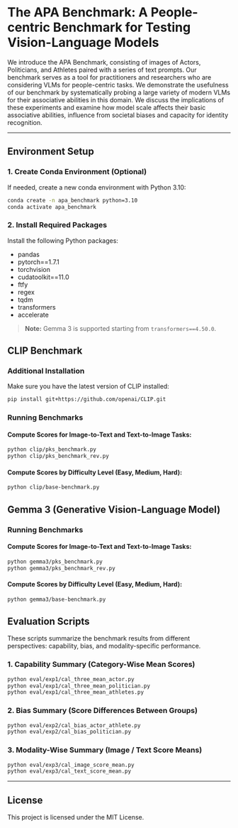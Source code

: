 # The APA Benchmark: A People-centric Benchmark for Testing Vision-Language Models

We introduce the APA Benchmark, consisting of images of Actors, Politicians, and Athletes paired with a series of text prompts. Our benchmark serves as a tool for practitioners and researchers who are considering VLMs for people-centric tasks. We demonstrate the usefulness of our benchmark by systematically probing a large variety of modern VLMs for their associative abilities in this domain. 
We discuss the implications of these experiments and examine how model scale affects their basic associative abilities, influence from societal biases and capacity for identity recognition. 

---

## Environment Setup

### 1. Create Conda Environment (Optional)

If needed, create a new conda environment with Python 3.10:

```bash
conda create -n apa_benchmark python=3.10
conda activate apa_benchmark
````

### 2. Install Required Packages

Install the following Python packages:

* pandas
* pytorch==1.7.1
* torchvision
* cudatoolkit==11.0
* ftfy
* regex
* tqdm
* transformers
* accelerate

>  **Note:** Gemma 3 is supported starting from `transformers==4.50.0`.

## CLIP Benchmark

### Additional Installation

Make sure you have the latest version of CLIP installed:

```bash
pip install git+https://github.com/openai/CLIP.git
```

### Running Benchmarks

#### Compute Scores for Image-to-Text and Text-to-Image Tasks:

```bash
python clip/pks_benchmark.py
python clip/pks_benchmark_rev.py
```

#### Compute Scores by Difficulty Level (Easy, Medium, Hard):

```bash
python clip/base-benchmark.py
```

## Gemma 3 (Generative Vision-Language Model)

### Running Benchmarks

#### Compute Scores for Image-to-Text and Text-to-Image Tasks:

```bash
python gemma3/pks_benchmark.py
python gemma3/pks_benchmark_rev.py
```

#### Compute Scores by Difficulty Level (Easy, Medium, Hard):

```bash
python gemma3/base-benchmark.py
```


## Evaluation Scripts

These scripts summarize the benchmark results from different perspectives: capability, bias, and modality-specific performance.

### 1. Capability Summary (Category-Wise Mean Scores)

```bash
python eval/exp1/cal_three_mean_actor.py
python eval/exp1/cal_three_mean_politician.py
python eval/exp1/cal_three_mean_athletes.py
```

### 2. Bias Summary (Score Differences Between Groups)

```bash
python eval/exp2/cal_bias_actor_athlete.py
python eval/exp2/cal_bias_politician.py
```

### 3. Modality-Wise Summary (Image / Text Score Means)

```bash
python eval/exp3/cal_image_score_mean.py
python eval/exp3/cal_text_score_mean.py
```

---

## License

This project is licensed under the MIT License.
